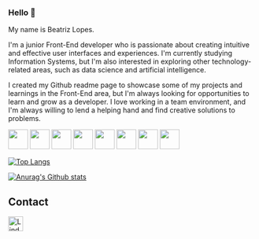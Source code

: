 ### Hello 👋

My name is Beatriz Lopes.

I'm a junior Front-End developer who is passionate about creating intuitive and effective user interfaces and experiences. I'm currently studying Information Systems, but I'm also interested in exploring other technology-related areas, such as data science and artificial intelligence.

I created my Github readme page to showcase some of my projects and learnings in the Front-End area, but I'm always looking for opportunities to learn and grow as a developer. I love working in a team environment, and I'm always willing to lend a helping hand and find creative solutions to problems.

<div style={{display: 'flex'}}>
<img src="https://cdn.jsdelivr.net/gh/devicons/devicon/icons/html5/html5-original.svg" width="40" height="40" />
<img src="https://cdn.jsdelivr.net/gh/devicons/devicon/icons/css3/css3-original.svg" width="40" height="40" />
<img src="https://cdn.jsdelivr.net/gh/devicons/devicon/icons/javascript/javascript-original.svg" width="40" height="40" />
<img src="https://cdn.jsdelivr.net/gh/devicons/devicon/icons/python/python-original.svg" width="40" height="40" />
<img src="https://cdn.jsdelivr.net/gh/devicons/devicon/icons/mysql/mysql-original-wordmark.svg" width="40" height="40" />
<img src="https://cdn.jsdelivr.net/gh/devicons/devicon/icons/react/react-original.svg" width="40" height="40" />
<img src="https://cdn.jsdelivr.net/gh/devicons/devicon/icons/nodejs/nodejs-original.svg" width="40" height="40" />
<img src="https://cdn.jsdelivr.net/gh/devicons/devicon/icons/nextjs/nextjs-line.svg" width="40" height="40" />    
</div>      
          
[![Top Langs](https://github-readme-stats.vercel.app/api/top-langs/?username=lopsbea&layout=compact)](https://github.com/anuraghazra/github-readme-stats)

[![ Anurag's Github stats](https://github-readme-stats.vercel.app/api?username=lopsbea&theme=dracula)](https://github.com/anuraghazra/github-readme-stats)

## Contact

[<img src='https://img.shields.io/badge/LinkedIn-0077B5?style=for-the-badge&logo=linkedin&logoColor=white' alt='Lindekin' height='30'>](https://www.linkedin.com/in/beatriz-lopesds)
